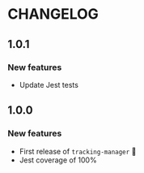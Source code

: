 # CHANGELOG

## 1.0.1

### New features

* Update Jest tests

## 1.0.0

### New features

* First release of `tracking-manager` 🚀
* Jest coverage of 100%

